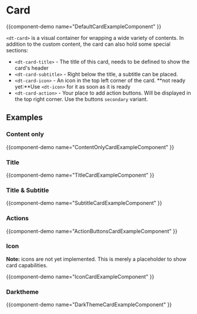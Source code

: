 # Card

{{component-demo name="DefaultCardExampleComponent" }}

`<dt-card>` is a visual container for wrapping a wide variety of contents.
In addition to the custom content, the card can also hold some special sections:

* `<dt-card-title>` - The title of this card, needs to be defined to show the card's header
* `<dt-card-subtitle>` - Right below the title, a subtitle can be placed.
* `<dt-card-icon>` - An icon in the top left corner of the card. **not ready yet:**Use `<dt-icon>` for it as soon as it is ready
* `<dt-card-action>` - Your place to add action buttons. Will be displayed in the top right corner. Use the buttons `secondary` variant.

## Examples

### Content only

{{component-demo name="ContentOnlyCardExampleComponent" }}

### Title

{{component-demo name="TitleCardExampleComponent" }}

### Title & Subtitle

{{component-demo name="SubtitleCardExampleComponent" }}

### Actions

{{component-demo name="ActionButtonsCardExampleComponent" }}

### Icon

**Note:** icons are not yet implemented. This is merely a placeholder to show card capabilities.

{{component-demo name="IconCardExampleComponent" }}

### Darktheme

{{component-demo name="DarkThemeCardExampleComponent" }}
